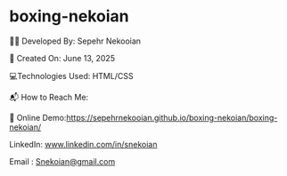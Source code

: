 # boxing-nekoian


👨‍💻 Developed By: Sepehr Nekooian

📅 Created On: June 13, 2025

💻Technologies Used: HTML/CSS 

📬 How to Reach Me:

🔗 Online Demo:https://sepehrnekooian.github.io/boxing-nekoian/boxing-nekoian/

LinkedIn: www.linkedin.com/in/snekoian

Email : Snekoian@gmail.com
